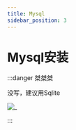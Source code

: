 ```yaml
---
title: Mysql
sidebar_position: 3
---
```



Mysql安装
===

:::danger 桀桀桀

没写，建议用Sqlite

![_](/img/em/dq.jpg)

:::
